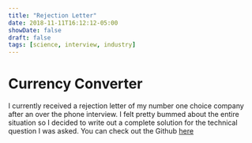 ```yaml
---
title: "Rejection Letter"
date: 2018-11-11T16:12:12-05:00
showDate: false
draft: false
tags: [science, interview, industry]
---
```


# Currency Converter

I currently received a rejection letter of my number one choice company after an over the phone interview.
I felt pretty bummed about the entire situation so I decided to write out a complete solution for the technical question I was asked. You can check out the Github [here](https://github.com/ChiefMateStarbuck/Currency)